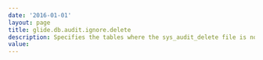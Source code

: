 ```yaml
---
date: '2016-01-01'
layout: page
title: glide.db.audit.ignore.delete
description: Specifies the tables where the sys_audit_delete file is not updated when records are deleted. 
value:  
---
```

